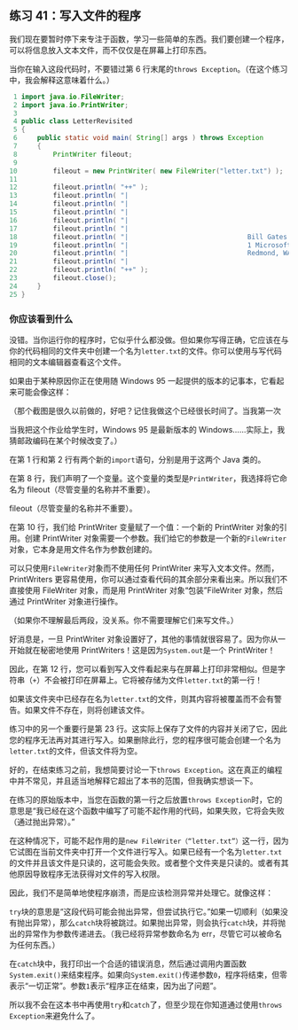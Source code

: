 ## 练习 41：写入文件的程序

我们现在要暂时停下来专注于函数，学习一些简单的东西。我们要创建一个程序，可以将信息放入文本文件，而不仅仅是在屏幕上打印东西。

当你在输入这段代码时，不要错过第 6 行末尾的`throws Exception`。（在这个练习中，我会解释这意味着什么。）

```java
 1 import java.io.FileWriter;
 2 import java.io.PrintWriter;
 3 
 4 public class LetterRevisited
 5 {
 6     public static void main( String[] args ) throws Exception
 7     {
 8         PrintWriter fileout;
 9 
10         fileout = new PrintWriter( new FileWriter("letter.txt") );
11 
12         fileout.println( "+­­­­­­­­­­­­­­­­­­­­­­­­­­­­­­­­­­­­­­­­­­­­­­­­­­­­­­­­­+" );
13         fileout.println( "|                                                    #### |" );
14         fileout.println( "|                                                    #### |" );
15         fileout.println( "|                                                    #### |" );
16         fileout.println( "|                                                         |" );
17         fileout.println( "|                                                         |" );
18         fileout.println( "|                              Bill Gates                 |" );
19         fileout.println( "|                              1 Microsoft Way            |" );
20         fileout.println( "|                              Redmond, WA 98104          |" );
21         fileout.println( "|                                                         |" );
22         fileout.println( "+­­­­­­­­­­­­­­­­­­­­­­­­­­­­­­­­­­­­­­­­­­­­­­­­­­­­­­­­­+" );
23         fileout.close();
24     }
25 }
```

### 你应该看到什么

没错。当你运行你的程序时，它似乎什么都没做。但如果你写得正确，它应该在与你的代码相同的文件夹中创建一个名为`letter.txt`的文件。你可以使用与写代码相同的文本编辑器查看这个文件。

如果由于某种原因你正在使用随 Windows 95 一起提供的版本的记事本，它看起来可能会像这样：

（那个截图是很久以前做的，好吧？记住我做这个已经很长时间了。当我第一次

当我把这个作业给学生时，Windows 95 是最新版本的 Windows……实际上，我猜邮政编码在某个时候改变了。）

在第 1 行和第 2 行有两个新的`import`语句，分别是用于这两个 Java 类的。

在第 8 行，我们声明了一个变量。这个变量的类型是`PrintWriter`，我选择将它命名为 fileout（尽管变量的名称并不重要）。

fileout（尽管变量的名称并不重要）。

在第 10 行，我们给 PrintWriter 变量赋了一个值：一个新的 PrintWriter 对象的引用。创建 PrintWriter 对象需要一个参数。我们给它的参数是一个新的`FileWriter`对象，它本身是用文件名作为参数创建的。

可以只使用`FileWriter`对象而不使用任何 PrintWriter 来写入文本文件。然而，PrintWriters 更容易使用，你可以通过查看代码的其余部分来看出来。所以我们不直接使用 FileWriter 对象，而是用 PrintWriter 对象“包装”FileWriter 对象，然后通过 PrintWriter 对象进行操作。

（如果你不理解最后两段，没关系。你不需要理解它们来写文件。）

好消息是，一旦 PrintWriter 对象设置好了，其他的事情就很容易了。因为你从一开始就在秘密地使用 PrintWriters！这是因为`System.out`是一个 PrintWriter！

因此，在第 12 行，您可以看到写入文件看起来与在屏幕上打印非常相似。但是字符串（`+­­­­­`）不会被打印在屏幕上。它将被存储为文件`letter.txt`的第一行！

如果该文件夹中已经存在名为`letter.txt`的文件，则其内容将被覆盖而不会有警告。如果文件不存在，则将创建该文件。

练习中的另一个重要行是第 23 行。这实际上保存了文件的内容并关闭了它，因此您的程序无法再对其进行写入。如果删除此行，您的程序很可能会创建一个名为`letter.txt`的文件，但该文件将为空。

好的，在结束练习之前，我想简要讨论一下`throws Exception`。这在真正的编程中并不常见，并且适当地解释它超出了本书的范围，但我确实想谈一下。

在练习的原始版本中，当您在函数的第一行之后放置`throws Exception`时，它的意思是“我已经在这个函数中编写了可能不起作用的代码，如果失败，它将会失败（通过抛出异常）。”

在这种情况下，可能不起作用的是`new FileWriter（“letter.txt”）`这一行，因为它试图在当前文件夹中打开一个文件进行写入。如果已经有一个名为`letter.txt`的文件并且该文件是只读的，这可能会失败。或者整个文件夹是只读的。或者有其他原因导致程序无法获得对文件的写入权限。

因此，我们不是简单地使程序崩溃，而是应该检测异常并处理它。就像这样：

`try`块的意思是“这段代码可能会抛出异常，但尝试执行它。”如果一切顺利（如果没有抛出异常），那么`catch`块将被跳过。如果抛出异常，则会执行`catch`块，并将抛出的异常作为参数传递进去。（我已经将异常参数命名为 err，尽管它可以被命名为任何东西。）

在`catch`块中，我打印出一个合适的错误消息，然后通过调用内置函数`System.exit()`来结束程序。如果向`System.exit()`传递参数`0`，程序将结束，但零表示“一切正常”。参数`1`表示“程序正在结束，因为出了问题”。

所以我不会在这本书中再使用`try`和`catch`了，但至少现在你知道通过使用`throws Exception`来避免什么了。

